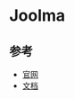 # Joolma

## 参考

-   [官网](https://www.joomla.org/)
-   [文档](https://docs.joomla.org/Main_Page/zh-cn)
